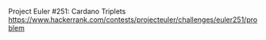 Project Euler #251: Cardano Triplets
https://www.hackerrank.com/contests/projecteuler/challenges/euler251/problem
